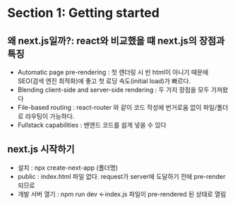 # Section 1: Getting started

## 왜 next.js일까?: react와 비교했을 떄 next.js의 장점과 특징

-   Automatic page pre-rendering : 첫 렌더링 시 빈 html이 아니기 때문에 SEO(검색 엔진 최적화)에 좋고 첫 로딩 속도(initial load)가 빠르다.
-   Blending client-side and server-side rendering : 두 가지 장점을 모두 가져왔다
-   File-based routing : react-router 와 같이 코드 작성에 번거로움 없이 파일/폴더로 라우팅이 가능하다.
-   Fullstack capabilities : 밴엔드 코드를 쉽게 넣을 수 있다

## next.js 시작하기

-   설치 : npx create-next-app (폴더명)
-   public : index.html 파일 없다. request가 server에 도달하기 전에 pre-render되므로
-   개발 서버 열기 : npm run dev <-index.js 파일이 pre-rendered 된 상태로 열림
